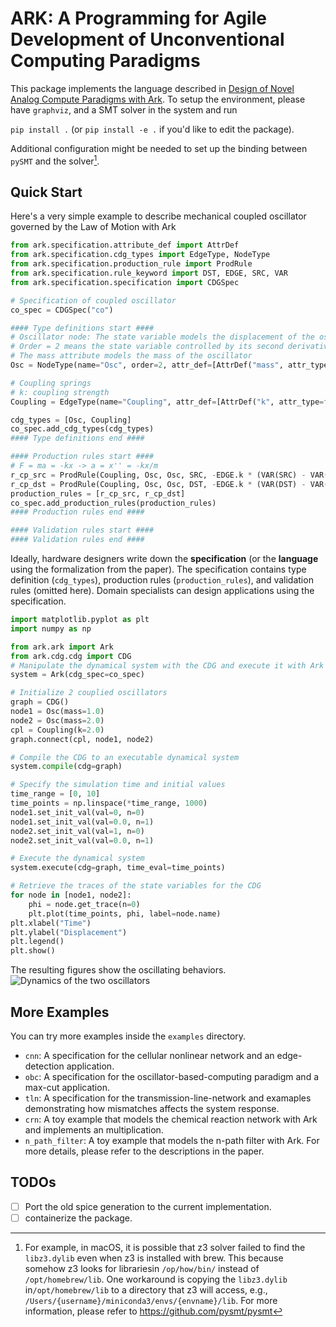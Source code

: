 # ARK: A Programming  for Agile Development of Unconventional Computing Paradigms

This package implements the language described in [Design of Novel Analog Compute Paradigms with Ark](https://arxiv.org/abs/2309.08774). To setup the environment, please have `graphviz`, and a SMT solver in the system and run

`pip install .` (or `pip install -e .` if you'd like to edit the package).

Additional configuration might be needed to set up the binding between `pySMT` and the solver[^1].

## Quick Start

Here's a very simple example to describe mechanical coupled oscillator governed by the Law of Motion with Ark

```python
from ark.specification.attribute_def import AttrDef
from ark.specification.cdg_types import EdgeType, NodeType
from ark.specification.production_rule import ProdRule
from ark.specification.rule_keyword import DST, EDGE, SRC, VAR
from ark.specification.specification import CDGSpec

# Specification of coupled oscillator
co_spec = CDGSpec("co")

#### Type definitions start ####
# Oscillator node: The state variable models the displacement of the oscillator
# Order = 2 means the state variable controlled by its second derivative - acceleration
# The mass attribute models the mass of the oscillator
Osc = NodeType(name="Osc", order=2, attr_def=[AttrDef("mass", attr_type=float)])

# Coupling springs
# k: coupling strength
Coupling = EdgeType(name="Coupling", attr_def=[AttrDef("k", attr_type=float)])

cdg_types = [Osc, Coupling]
co_spec.add_cdg_types(cdg_types)
#### Type definitions end ####

#### Production rules start ####
# F = ma = -kx -> a = x'' = -kx/m
r_cp_src = ProdRule(Coupling, Osc, Osc, SRC, -EDGE.k * (VAR(SRC) - VAR(DST)) / SRC.mass)
r_cp_dst = ProdRule(Coupling, Osc, Osc, DST, -EDGE.k * (VAR(DST) - VAR(SRC)) / DST.mass)
production_rules = [r_cp_src, r_cp_dst]
co_spec.add_production_rules(production_rules)
#### Production rules end ####

#### Validation rules start ####
#### Validation rules end ####
```

Ideally, hardware designers write down the **specification** (or the **language** using the formalization from the paper). The specification contains type definition (`cdg_types`), production rules (`production_rules`), and validation rules (omitted here). Domain specialists can design applications using the specification.

```python
import matplotlib.pyplot as plt
import numpy as np

from ark.ark import Ark
from ark.cdg.cdg import CDG
# Manipulate the dynamical system with the CDG and execute it with Ark
system = Ark(cdg_spec=co_spec)

# Initialize 2 couplied oscillators
graph = CDG()
node1 = Osc(mass=1.0)
node2 = Osc(mass=2.0)
cpl = Coupling(k=2.0)
graph.connect(cpl, node1, node2)

# Compile the CDG to an executable dynamical system
system.compile(cdg=graph)

# Specify the simulation time and initial values
time_range = [0, 10]
time_points = np.linspace(*time_range, 1000)
node1.set_init_val(val=0, n=0)
node1.set_init_val(val=0.0, n=1)
node2.set_init_val(val=1, n=0)
node2.set_init_val(val=0.0, n=1)

# Execute the dynamical system
system.execute(cdg=graph, time_eval=time_points)

# Retrieve the traces of the state variables for the CDG
for node in [node1, node2]:
    phi = node.get_trace(n=0)
    plt.plot(time_points, phi, label=node.name)
plt.xlabel("Time")
plt.ylabel("Displacement")
plt.legend()
plt.show()
```

The resulting figures show the oscillating behaviors.
![Dynamics of the two oscillators](https://github.com/WangYuNeng/Ark/tree/main/examples/obc/co.png)

## More Examples

You can try more examples inside the `examples` directory.

- `cnn`: A specification for the cellular nonlinear network and an edge-detection application.
- `obc`: A specification for the oscillator-based-computing paradigm and a max-cut application.
- `tln`: A specification for the transmission-line-network and examaples demonstrating how mismatches affects the system response.
- `crn`: A toy example that models the chemical reaction network with Ark and implements an multiplication.
- `n_path_filter`: A toy example that models the n-path filter with Ark.
For more details, please refer to the descriptions in the paper.

## TODOs

- [ ] Port the old spice generation to the current implementation.
- [ ] containerize the package.

[^1]: For example, in macOS, it is possible that z3 solver failed to find the `libz3.dylib` even when z3 is installed with brew. This because somehow z3 looks for librariesin `/op/how/bin/` instead of `/opt/homebrew/lib`. One workaround is copying the `libz3.dylib` in`/opt/homebrew/lib` to a directory that z3 will access, e.g., `/Users/{username}/miniconda3/envs/{envname}/lib`. For more information, please refer to <https://github.com/pysmt/pysmt>
